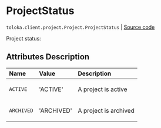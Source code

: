 # ProjectStatus
`toloka.client.project.Project.ProjectStatus` | [Source code](https://github.com/Toloka/toloka-kit/blob/v1.1.0.post1/src/client/project/__init__.py#L129)

Project status:

## Attributes Description

| Name | Value | Description |
| :------| :-----------| :----------| 
`ACTIVE`|'ACTIVE'|<p>A project is active</p>
`ARCHIVED`|'ARCHIVED'|<p>A project is archived</p>
